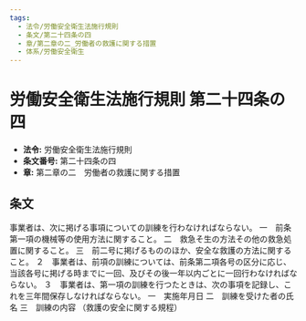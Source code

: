 ```yaml
---
tags:
  - 法令/労働安全衛生法施行規則
  - 条文/第二十四条の四
  - 章/第二章の二_労働者の救護に関する措置
  - 体系/労働安全衛生
---
```

# 労働安全衛生法施行規則 第二十四条の四

- **法令:** 労働安全衛生法施行規則
- **条文番号:** 第二十四条の四
- **章:** 第二章の二　労働者の救護に関する措置

## 条文
事業者は、次に掲げる事項についての訓練を行わなければならない。
一　前条第一項の機械等の使用方法に関すること。
二　救急そ生の方法その他の救急処置に関すること。
三　前二号に掲げるもののほか、安全な救護の方法に関すること。
２　事業者は、前項の訓練については、前条第二項各号の区分に応じ、当該各号に掲げる時までに一回、及びその後一年以内ごとに一回行わなければならない。
３　事業者は、第一項の訓練を行つたときは、次の事項を記録し、これを三年間保存しなければならない。
一　実施年月日
二　訓練を受けた者の氏名
三　訓練の内容
（救護の安全に関する規程）

